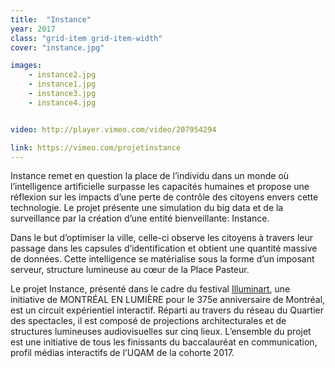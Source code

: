 ```yaml
---
title:  "Instance"
year: 2017
class: "grid-item grid-item-width"
cover: "instance.jpg"

images:
    - instance2.jpg
    - instance1.jpg
    - instance3.jpg
    - instance4.jpg


video: http://player.vimeo.com/video/207954294

link: https://vimeo.com/projetinstance
---
```


Instance remet en question la place de l’individu dans un monde où l’intelligence artificielle surpasse les capacités humaines et propose une réflexion sur les impacts d’une perte de contrôle des citoyens envers cette technologie. Le projet présente une simulation du big data et de la surveillance par la création d’une entité bienveillante: Instance.

Dans le but d’optimiser la ville, celle-ci observe les citoyens à travers leur passage dans les capsules d’identification et obtient une quantité massive de données. Cette intelligence se matérialise sous la forme d’un imposant serveur, structure lumineuse au cœur de la Place Pasteur.

Le projet Instance, présenté dans le cadre du festival [Illuminart](http://experienceilluminart.com/), une initiative de MONTRÉAL EN LUMIÈRE pour le 375e anniversaire de Montréal, est un circuit expérientiel interactif. Réparti au travers du réseau du Quartier des spectacles, il est composé de projections architecturales et de structures lumineuses audiovisuelles sur cinq lieux. L’ensemble du projet est une initiative de tous les finissants du baccalauréat en communication, profil médias interactifs de l’UQAM de la cohorte 2017.
	
	